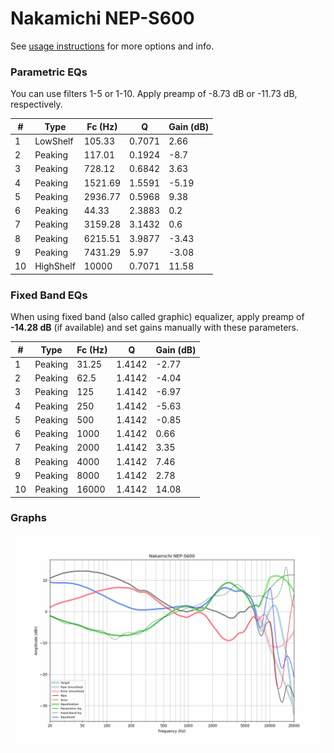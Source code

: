 # Nakamichi NEP-S600
See [usage instructions](https://github.com/jaakkopasanen/AutoEq#usage) for more options and info.

### Parametric EQs
You can use filters 1-5 or 1-10. Apply preamp of -8.73 dB or -11.73 dB, respectively.

|   # | Type      |   Fc (Hz) |      Q |   Gain (dB) |
|-----|-----------|-----------|--------|-------------|
|   1 | LowShelf  |    105.33 | 0.7071 |        2.66 |
|   2 | Peaking   |    117.01 | 0.1924 |       -8.7  |
|   3 | Peaking   |    728.12 | 0.6842 |        3.63 |
|   4 | Peaking   |   1521.69 | 1.5591 |       -5.19 |
|   5 | Peaking   |   2936.77 | 0.5968 |        9.38 |
|   6 | Peaking   |     44.33 | 2.3883 |        0.2  |
|   7 | Peaking   |   3159.28 | 3.1432 |        0.6  |
|   8 | Peaking   |   6215.51 | 3.9877 |       -3.43 |
|   9 | Peaking   |   7431.29 | 5.97   |       -3.08 |
|  10 | HighShelf |  10000    | 0.7071 |       11.58 |

### Fixed Band EQs
When using fixed band (also called graphic) equalizer, apply preamp of **-14.28 dB** (if available) and set gains manually with these parameters.

|   # | Type    |   Fc (Hz) |      Q |   Gain (dB) |
|-----|---------|-----------|--------|-------------|
|   1 | Peaking |     31.25 | 1.4142 |       -2.77 |
|   2 | Peaking |     62.5  | 1.4142 |       -4.04 |
|   3 | Peaking |    125    | 1.4142 |       -6.97 |
|   4 | Peaking |    250    | 1.4142 |       -5.63 |
|   5 | Peaking |    500    | 1.4142 |       -0.85 |
|   6 | Peaking |   1000    | 1.4142 |        0.66 |
|   7 | Peaking |   2000    | 1.4142 |        3.35 |
|   8 | Peaking |   4000    | 1.4142 |        7.46 |
|   9 | Peaking |   8000    | 1.4142 |        2.78 |
|  10 | Peaking |  16000    | 1.4142 |       14.08 |

### Graphs
![](./Nakamichi%20NEP-S600.png)
